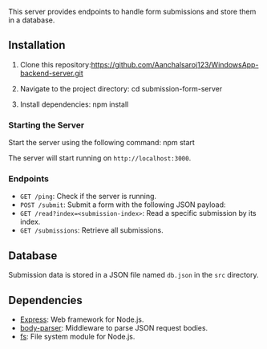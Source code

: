 This server provides endpoints to handle form submissions and store them in a database.

## Installation

1. Clone this repository:https://github.com/Aanchalsaroj123/WindowsApp-backend-server.git

2. Navigate to the project directory:
   cd submission-form-server

3. Install dependencies:
   npm install


### Starting the Server

Start the server using the following command:
npm start

The server will start running on `http://localhost:3000`.

### Endpoints

- `GET /ping`: Check if the server is running.
- `POST /submit`: Submit a form with the following JSON payload:
- `GET /read?index=<submission-index>`: Read a specific submission by its index.
- `GET /submissions`: Retrieve all submissions.

## Database

Submission data is stored in a JSON file named `db.json` in the `src` directory.

## Dependencies

- [Express](https://expressjs.com/): Web framework for Node.js.
- [body-parser](https://www.npmjs.com/package/body-parser): Middleware to parse JSON request bodies.
- [fs](https://nodejs.org/api/fs.html): File system module for Node.js.
